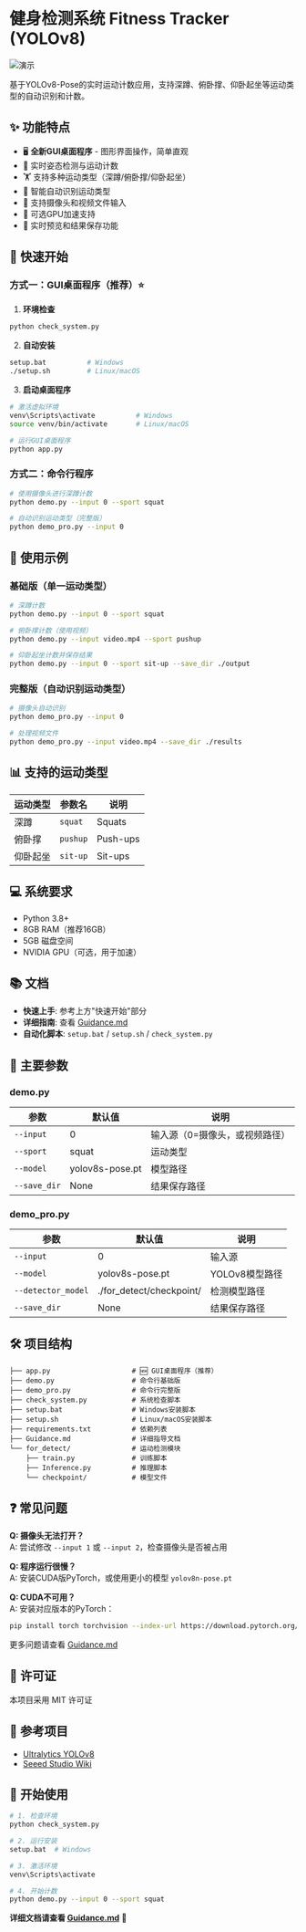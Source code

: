 # 健身检测系统 Fitness Tracker (YOLOv8)

![演示](https://github.com/yuyoujiang/exercise-counting-with-YOLOv8/assets/76863444/d592ff9b-6bc2-4017-8731-cf408052f0dd)

基于YOLOv8-Pose的实时运动计数应用，支持深蹲、俯卧撑、仰卧起坐等运动类型的自动识别和计数。

## ✨ 功能特点

- 🖥️ **全新GUI桌面程序** - 图形界面操作，简单直观
- 🎯 实时姿态检测与运动计数
- 🏋️ 支持多种运动类型（深蹲/俯卧撑/仰卧起坐）
- 🤖 智能自动识别运动类型
- 🎥 支持摄像头和视频文件输入
- 🚀 可选GPU加速支持
- 💾 实时预览和结果保存功能

## 🚀 快速开始

### 方式一：GUI桌面程序（推荐）⭐

1. **环境检查**
```bash
python check_system.py
```

2. **自动安装**
```bash
setup.bat          # Windows
./setup.sh         # Linux/macOS
```

3. **启动桌面程序**
```bash
# 激活虚拟环境
venv\Scripts\activate          # Windows
source venv/bin/activate       # Linux/macOS

# 运行GUI桌面程序
python app.py
```

### 方式二：命令行程序

```bash
# 使用摄像头进行深蹲计数
python demo.py --input 0 --sport squat

# 自动识别运动类型（完整版）
python demo_pro.py --input 0
```

## 📖 使用示例

### 基础版（单一运动类型）
```bash
# 深蹲计数
python demo.py --input 0 --sport squat

# 俯卧撑计数（使用视频）
python demo.py --input video.mp4 --sport pushup

# 仰卧起坐计数并保存结果
python demo.py --input 0 --sport sit-up --save_dir ./output
```

### 完整版（自动识别运动类型）
```bash
# 摄像头自动识别
python demo_pro.py --input 0

# 处理视频文件
python demo_pro.py --input video.mp4 --save_dir ./results
```

## 📊 支持的运动类型

| 运动类型 | 参数名 | 说明 |
|---------|--------|------|
| 深蹲 | `squat` | Squats |
| 俯卧撑 | `pushup` | Push-ups |
| 仰卧起坐 | `sit-up` | Sit-ups |

## 💻 系统要求

- Python 3.8+
- 8GB RAM（推荐16GB）
- 5GB 磁盘空间
- NVIDIA GPU（可选，用于加速）

## 📚 文档

- **快速上手**: 参考上方"快速开始"部分
- **详细指南**: 查看 [Guidance.md](Guidance.md)
- **自动化脚本**: `setup.bat` / `setup.sh` / `check_system.py`

## 🔧 主要参数

### demo.py
| 参数 | 默认值 | 说明 |
|------|--------|------|
| `--input` | 0 | 输入源（0=摄像头，或视频路径） |
| `--sport` | squat | 运动类型 |
| `--model` | yolov8s-pose.pt | 模型路径 |
| `--save_dir` | None | 结果保存路径 |

### demo_pro.py
| 参数 | 默认值 | 说明 |
|------|--------|------|
| `--input` | 0 | 输入源 |
| `--model` | yolov8s-pose.pt | YOLOv8模型路径 |
| `--detector_model` | ./for_detect/checkpoint/ | 检测模型路径 |
| `--save_dir` | None | 结果保存路径 |

## 🛠️ 项目结构

```
├── app.py                    # 🆕 GUI桌面程序（推荐）
├── demo.py                   # 命令行基础版
├── demo_pro.py               # 命令行完整版
├── check_system.py           # 系统检查脚本
├── setup.bat                 # Windows安装脚本
├── setup.sh                  # Linux/macOS安装脚本
├── requirements.txt          # 依赖列表
├── Guidance.md               # 详细指导文档
└── for_detect/               # 运动检测模块
    ├── train.py              # 训练脚本
    ├── Inference.py          # 推理脚本
    └── checkpoint/           # 模型文件
```

## ❓ 常见问题

**Q: 摄像头无法打开？**  
A: 尝试修改 `--input 1` 或 `--input 2`，检查摄像头是否被占用

**Q: 程序运行很慢？**  
A: 安装CUDA版PyTorch，或使用更小的模型 `yolov8n-pose.pt`

**Q: CUDA不可用？**  
A: 安装对应版本的PyTorch：
```bash
pip install torch torchvision --index-url https://download.pytorch.org/whl/cu118
```

更多问题请查看 [Guidance.md](Guidance.md)

## 📄 许可证

本项目采用 MIT 许可证

## 🙏 参考项目

- [Ultralytics YOLOv8](https://github.com/ultralytics/ultralytics)
- [Seeed Studio Wiki](https://wiki.seeedstudio.com/YOLOv8-DeepStream-TRT-Jetson/)

## 🎉 开始使用

```bash
# 1. 检查环境
python check_system.py

# 2. 运行安装
setup.bat  # Windows

# 3. 激活环境
venv\Scripts\activate

# 4. 开始计数
python demo.py --input 0 --sport squat
```

**详细文档请查看 [Guidance.md](Guidance.md)** 📖
